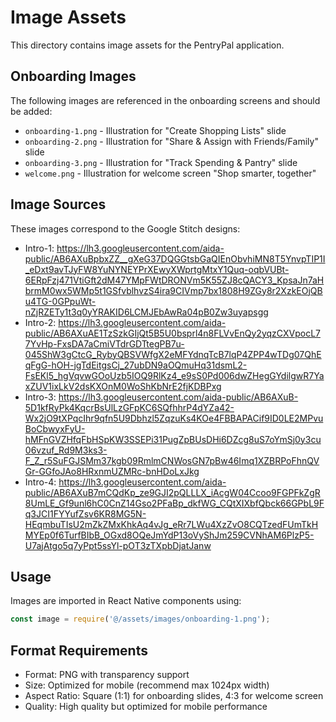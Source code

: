 # Image Assets

This directory contains image assets for the PentryPal application.

## Onboarding Images

The following images are referenced in the onboarding screens and should be added:

- `onboarding-1.png` - Illustration for "Create Shopping Lists" slide
- `onboarding-2.png` - Illustration for "Share & Assign with Friends/Family" slide  
- `onboarding-3.png` - Illustration for "Track Spending & Pantry" slide
- `welcome.png` - Illustration for welcome screen "Shop smarter, together"

## Image Sources

These images correspond to the Google Stitch designs:
- Intro-1: https://lh3.googleusercontent.com/aida-public/AB6AXuBpbxZZ__gXeG37DQGGtsbGaQIEnObvhiMN8T5YnvpTIP1I_eDxt9avTJyFW8YuNYNEYPrXEwyXWprtgMtxY1Quq-oqbVUBt-6ERpFzj471VtiGft2dM47YMpFWtDRONVm5K55ZJ8cQACY3_KpsaJn7aHbrmM0wx5WMp5t1GSfvblhvzS4ira9CIVmp7bx1808H9ZGy8r2XzkEOjQBu4TG-0GPpuWt-nZjRZETy1t3q0yYRAKID6LCMJEbAwRa04pB0Zw3uyapsgg
- Intro-2: https://lh3.googleusercontent.com/aida-public/AB6AXuAE1TzSzkGIjQt5B5U0bsprl4n8FLVvEnQy2yqzCXVpocL77YvHp-FxsDA7aCmiVTdrGDTtegPB7u-045ShW3gCtcG_RybyQBSVWfgX2eMFYdnqTcB7lqP4ZPP4wTDg07QhEqFgG-hOH-jgTdEitgsCj_27ubDN9aOQmuHq31dsmL2-FsEKl5_hgVqvwGOoUzb5IOQ9RlKz4_e9sS0Pd006dwZHegGYdilgwR7YaxZUV1ixLkV2dsKXOnM0WoShKbNrE2fjKDBPxg
- Intro-3: https://lh3.googleusercontent.com/aida-public/AB6AXuB-5D1kfRyPk4KqcrBsUlLzGFpKC6SQfhhrP4dYZa42-Wx2jO9tXPqcIhr9qfn5U9Dbhzl5ZqzuKs4KOe4FBBAPACif9ID0LE2MPvuBoCbwyxFyU-hMFnGVZHfqFbHSpKW3SSEPi31PugZpBUsDHi6DZcg8uS7oYmSj0y3cu06vzuf_Rd9M3ks3-F_Z_r5SuFGJSMm37kgb09RmlmCNWosGN7pBw46Imq1XZBRPoFhnQVGr-GGfoJAo8HRxnmUZMRc-bnHDoLxJkg
- Intro-4: https://lh3.googleusercontent.com/aida-public/AB6AXuB7mCQdKp_ze9GJI2pQLLLX_iAcgW04Ccoo9FGPFkZgR8UmLE_Gf9unl6hC0CnZ14Gso2PFaBp_dkfWG_CQtXIXbfQbck66GPbL9Fq3JCI1FYYufZsv6KR8MG5N-HEqmbuTIsU2mZkZMxKhkAq4vJg_eRr7LWu4XzZvO8CQTzedFUmTkHMYEp0f6TurfBIbB_OGxd8OQeJmYdP13oVyShJm259CVNhAM6PlzP5-U7ajAtgo5q7yPpt5ssYl-pOT3zTXpbDjatJanw

## Usage

Images are imported in React Native components using:
```typescript
const image = require('@/assets/images/onboarding-1.png');
```

## Format Requirements

- Format: PNG with transparency support
- Size: Optimized for mobile (recommend max 1024px width)
- Aspect Ratio: Square (1:1) for onboarding slides, 4:3 for welcome screen
- Quality: High quality but optimized for mobile performance